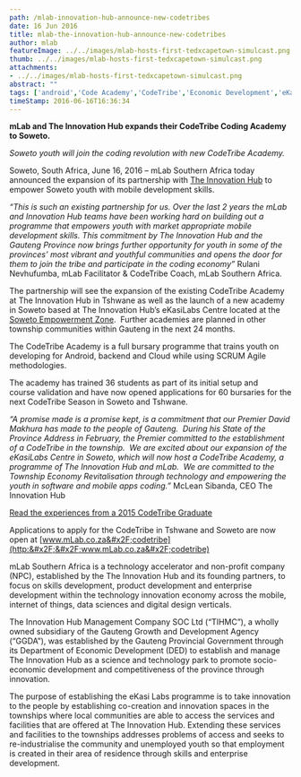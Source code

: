 ```yaml
---
path: /mlab-innovation-hub-announce-new-codetribes
date: 16 Jun 2016
title: mlab-the-innovation-hub-announce-new-codetribes
author: mlab
featureImage: ../../images/mlab-hosts-first-tedxcapetown-simulcast.png
thumb: ../../images/mlab-hosts-first-tedxcapetown-simulcast.png
attachments: 
- ../../images/mlab-hosts-first-tedxcapetown-simulcast.png
abstract: ""
tags: ['android','Code Academy','CodeTribe','Economic Development','eKasi Labs','featured','Gauteng','McLean Sibanda','mLab','mobile']
timeStamp: 2016-06-16T16:36:34
---
```


**mLab and The Innovation Hub expands their CodeTribe Coding Academy to Soweto.**

_Soweto youth will join the coding revolution with new CodeTribe Academy._

Soweto, South Africa, June 16, 2016 – mLab Southern Africa today announced the expansion of its partnership with [The Innovation Hub](http:&#x2F;&#x2F;www.theinnovationhub.com) to empower Soweto youth with mobile development skills.

_“This is such an existing partnership for us. Over the last 2 years the mLab and Innovation Hub teams have been working hard on building out a programme that empowers youth with market appropriate mobile development skills. This commitment by The Innovation Hub and the Gauteng Province now brings further opportunity for youth in some of the provinces’ most vibrant and youthful communities and opens the door for them to join the tribe and participate in the coding economy”_ Rulani Nevhufumba, mLab Facilitator &amp; CodeTribe Coach, mLab Southern Africa.

The partnership will see the expansion of the existing CodeTribe Academy at The Innovation Hub in Tshwane as well as the launch of a new academy in Soweto based at The Innovation Hub’s eKasiLabs Centre located at the [Soweto Empowerment Zone](https:&#x2F;&#x2F;www.google.com&#x2F;maps&#x2F;place&#x2F;Soweto+Empowerment+Zone&#x2F;@-26.262048,27.950294,15z&#x2F;data&#x3D;!4m5!3m4!1s0x0:0x66a15810962c3401!8m2!3d-26.262048!4d27.950294).  Further academies are planned in other township communities within Gauteng in the next 24 months.

The CodeTribe Academy is a full bursary programme that trains youth on developing for Android, backend and Cloud while using SCRUM Agile methodologies.

The academy has trained 36 students as part of its initial setup and course validation and have now opened applications for 60 bursaries for the next CodeTribe Season in Soweto and Tshwane.

_“A promise made is a promise kept, is a commitment that our Premier David Makhura has made to the people of Gauteng.  During his State of the Province Address in February, the Premier committed to the establishment of a CodeTribe in the township.  We are excited about our expansion of the eKasiLabs Centre in Soweto, which will now host a CodeTribe Academy, a programme of The Innovation Hub and mLab.  We are committed to the Township Economy Revitalisation through technology and empowering the youth in software and mobile apps coding.”_ McLean Sibanda, CEO The Innovation Hub

[Read the experiences from a 2015 CodeTribe Graduate](https:&#x2F;&#x2F;mlab.co.za&#x2F;codetribe-journey-chauke-kurisani&#x2F;)

Applications to apply for the CodeTribe in Tshwane and Soweto are now open at [www.mLab.co.za&#x2F;codetribe](http:&#x2F;&#x2F;www.mLab.co.za&#x2F;codetribe)

mLab Southern Africa is a technology accelerator and non-profit company (NPC), established by the The Innovation Hub and its founding partners, to focus on skills development, product development and enterprise development within the technology innovation economy across the mobile, internet of things, data sciences and digital design verticals.

The Innovation Hub Management Company SOC Ltd (“TIHMC”), a wholly owned subsidiary of the Gauteng Growth and Development Agency (“GGDA”), was established by the Gauteng Provincial Government through its Department of Economic Development (DED) to establish and manage The Innovation Hub as a science and technology park to promote socio-economic development and competitiveness of the province through innovation.

The purpose of establishing the eKasi Labs programme is to take innovation to the people by establishing co-creation and innovation spaces in the townships where local communities are able to access the services and facilities that are offered at The Innovation Hub. Extending these services and facilities to the townships addresses problems of access and seeks to re-industrialise the community and unemployed youth so that employment is created in their area of residence through skills and enterprise development.


